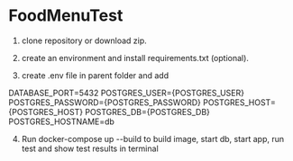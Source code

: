 # FoodMenuTest

1. clone repository or download zip.

2. create an environment and install requirements.txt (optional).

3. create .env file in parent folder and add

  DATABASE_PORT=5432
  POSTGRES_USER={POSTGRES_USER}
  POSTGRES_PASSWORD={POSTGRES_PASSWORD}
  POSTGRES_HOST={POSTGRES_HOST}
  POSTGRES_DB={POSTGRES_DB}
  POSTGRES_HOSTNAME=db

4. Run docker-compose up --build to build image, start db, start app, run test and show test results in terminal
